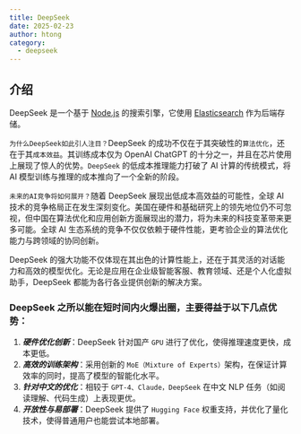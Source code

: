 ```yaml
---
title: DeepSeek
date: 2025-02-23
author: htong
category:
  - deepseek
---
```


## 介绍

DeepSeek 是一个基于 [Node.js](https://nodejs.org/) 的搜索引擎，它使用 [Elasticsearch](https://www.elastic.co/products/elasticsearch) 作为后端存储。

`为什么DeepSeek如此引人注目？`DeepSeek 的成功不仅在于其突破性的`算法优化`，还在于其`成本效益`。其训练成本仅为 OpenAI ChatGPT 的十分之一，并且在芯片使用上展现了惊人的优势。`DeepSeek` 的低成本推理能力打破了 AI 计算的传统模式，将 AI 模型训练与推理的成本推向了一个全新的阶段。

`未来的AI竞争将如何展开？`随着 DeepSeek 展现出低成本高效益的可能性，全球 AI 技术的竞争格局正在发生深刻变化。美国在硬件和基础研究上的领先地位仍不可忽视，但中国在算法优化和应用创新方面展现出的潜力，将为未来的科技变革带来更多可能。全球 AI 生态系统的竞争不仅仅依赖于硬件性能，更考验企业的算法优化能力与跨领域的协同创新。

DeepSeek 的强大功能不仅体现在其出色的计算性能上，还在于其灵活的对话能力和高效的模型优化。无论是应用在企业级智能客服、教育领域、还是个人化虚拟助手，DeepSeek 都能为各行各业提供创新的解决方案。

### DeepSeek 之所以能在短时间内火爆出圈，主要得益于以下几点优势：

1. **_硬件优化创新_**：DeepSeek 针对国产 `GPU` 进行了优化，使得推理速度更快，成本更低。
2. **_高效的训练架构_**：采用创新的 `MoE（Mixture of Experts）`架构，在保证计算效率的同时，提高了模型的智能化水平。
3. **_针对中文的优化_**：相较于 `GPT-4、Claude，DeepSeek` 在中文 NLP 任务（如阅读理解、代码生成）上表现更优。
4. **_开放性与易部署_**：DeepSeek 提供了 `Hugging Face` 权重支持，并优化了量化技术，使得普通用户也能尝试本地部署。
